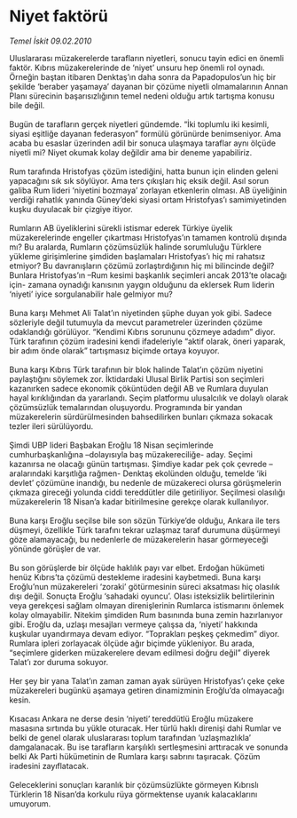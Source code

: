 # Niyet faktörü

*Temel İskit 09.02.2010*

<div class="taraf_structure_2col_1zq">
<div class="margen_n">



 <p>Uluslararası müzakerelerde tarafların niyetleri, sonucu tayin edici en önemli faktör. Kıbrıs müzakerelerinde de ‘niyet’ unsuru hep önemli rol oynadı. Örneğin baştan itibaren Denktaş’ın daha sonra da Papadopulos’un hiç bir şekilde ‘beraber yaşamaya’ dayanan bir çözüme niyetli olmamalarının Annan Planı sürecinin başarısızlığının temel nedeni olduğu artık tartışma konusu bile değil. <br/><br/>Bugün de tarafların gerçek niyetleri gündemde. “İki toplumlu iki kesimli, siyasi eşitliğe dayanan federasyon” formülü görünürde benimseniyor. Ama acaba bu esaslar üzerinden adil bir sonuca ulaşmaya taraflar aynı ölçüde niyetli mi? Niyet okumak kolay değildir ama bir deneme yapabiliriz. <br/><br/>Rum tarafında Hristofyas çözüm istediğini, hatta bunun için elinden geleni yapacağını sık sık söylüyor. Ama ters çıkışları hiç eksik değil. Asıl sorun galiba Rum lideri ‘niyetini bozmaya’ zorlayan etkenlerin olması. AB üyeliğinin verdiği rahatlık yanında Güney’deki siyasi ortam Hristofyas’ı samimiyetinden kuşku duyulacak bir çizgiye itiyor. <br/><br/>Rumların AB üyeliklerini sürekli istismar ederek Türkiye üyelik müzakerelerinde engeller çıkartması Hristofyas’ın tamamen kontrolü dışında mı? Bu aralarda, Rumların çözümsüzlük halinde sorumluluğu Türklere yükleme girişimlerine şimdiden başlamaları Hristofyas’ı hiç mi rahatsız etmiyor? Bu davranışların çözümü zorlaştırdığının hiç mi bilincinde değil? Bunlara Hristofyas’ın –Rum kesimi başkanlık seçimleri ancak 2013’te olacağı için- zamana oynadığı kanısının yaygın olduğunu da eklersek Rum liderin ‘niyeti’ iyice sorgulanabilir hale gelmiyor mu? <br/><br/>Buna karşı Mehmet Ali Talat’ın niyetinden şüphe duyan yok gibi. Sadece sözleriyle değil tutumuyla da mevcut parametreler üzerinden çözüme odaklandığı görülüyor. “Kendimi Kıbrıs sorununu çözmeye adadım” diyor. Türk tarafının çözüm iradesini kendi ifadeleriyle “aktif olarak, öneri yaparak, bir adım önde olarak” tartışmasız biçimde ortaya koyuyor. <br/><br/>Buna karşı Kıbrıs Türk tarafının bir blok halinde Talat’ın çözüm niyetini paylaştığını söylemek zor. İktidardaki Ulusal Birlik Partisi son seçimleri kazanırken sadece ekonomik çöküntüden değil AB ve Rumlara duyulan hayal kırıklığından da yararlandı. Seçim platformu ulusalcılık ve dolaylı olarak çözümsüzlük temalarından oluşuyordu. Programında bir yandan müzakerelerin sürdürülmesinden bahsedilirken bunları çıkmaza sokacak tezler ileri sürülüyordu. <br/><br/>Şimdi UBP lideri Başbakan Eroğlu 18 Nisan seçimlerinde cumhurbaşkanlığına –dolayısıyla baş müzakereciliğe- aday. Seçimi kazanırsa ne olacağı günün tartışması. Şimdiye kadar pek çok çevrede –aralarındaki karşıtlığa rağmen- Denktaş ekolünden olduğu, temelde ‘iki devlet’ çözümüne inandığı, bu nedenle de müzakereci olursa görüşmelerin çıkmaza gireceği yolunda ciddi tereddütler dile getiriliyor. Seçilmesi olasılığı müzakerelerin 18 Nisan’a kadar bitirilmesine gerekçe olarak kullanılıyor. <br/><br/>Buna karşı Eroğlu seçilse bile son sözün Türkiye’de olduğu, Ankara ile ters düşmeyi, özellikle Türk tarafını tekrar uzlaşmaz taraf durumuna düşürmeyi göze alamayacağı, bu nedenlerle de müzakerelerin hasar görmeyeceği yönünde görüşler de var. <br/><br/>Bu son görüşlerde bir ölçüde haklılık payı var elbet. Erdoğan hükümeti henüz Kıbrıs’ta çözümü destekleme iradesini kaybetmedi. Buna karşı Eroğlu’nun müzakereleri ‘zoraki’ götürmesinin süreci aksatması hiç olasılık dışı değil. Sonuçta Eroğlu ‘sahadaki oyuncu’. Olası isteksizlik belirtilerinin veya gerekçesi sağlam olmayan direnişlerinin Rumlarca istismarını önlemek kolay olmayabilir. Nitekim şimdiden Rum basınında buna zemin hazırlanıyor gibi. Eroğlu da, uzlaşı mesajları vermeye çalışsa da, ‘niyeti’ hakkında kuşkular uyandırmaya devam ediyor. “Toprakları peşkeş çekmedim” diyor. Rumlara ipleri zorlayacak ölçüde ağır biçimde yükleniyor. Bu arada, “seçimlere giderken müzakerelere devam edilmesi doğru değil” diyerek Talat’ı zor duruma sokuyor. <br/><br/>Her şey bir yana Talat’ın zaman zaman ayak sürüyen Hristofyas’ı çeke çeke müzakereleri bugünkü aşamaya getiren dinamizminin Eroğlu’da olmayacağı kesin. <br/><br/>Kısacası Ankara ne derse desin ‘niyeti’ tereddütlü Eroğlu müzakere masasına sırtında bu yükle oturacak. Her türlü haklı direnişi dahi Rumlar ve belki de genel olarak uluslararası toplum tarafından ‘uzlaşmazlıkla’ damgalanacak. Bu ise tarafların karşılıklı sertleşmesini arttıracak ve sonunda belki Ak Parti hükümetinin de Rumlara karşı sabrını taşıracak. Çözüm iradesini zayıflatacak. <br/><br/>Geleceklerini sonuçları karanlık bir çözümsüzlükte görmeyen Kıbrıslı Türklerin 18 Nisan’da korkulu rüya görmektense uyanık kalacaklarını umuyorum. </p>
<br/>
<br/>
<br/>



<br/>


<div id="taraf_not">
</div>

</div>


</div>
